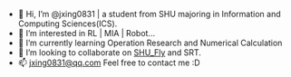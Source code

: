 - 👋 Hi, I’m @jxing0831 | a student from SHU majoring in Information and Computing Sciences(ICS).
- 👀 I’m interested in RL | MIA | Robot...
- 🌱 I’m currently learning Operation Research and Numerical Calculation
- 💞️ I’m looking to collaborate on [SHU_Fly](https://github.com/shuosc/fly) and SRT.
- 📫 jxing0831@qq.com
Feel free to contact me :D

